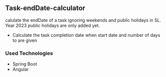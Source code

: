 ## Task-endDate-calculator
calulate the endDate of a task ignoring weekends and public holidays in SL. Year 2023 public holidays are only added yet.

- Calculate the task completion date when start date and number of days to are given

### Used Technologies

- Spring Boot
- Angular
